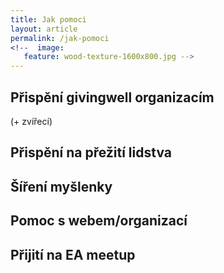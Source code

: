 ```yaml
---
title: Jak pomoci
layout: article
permalink: /jak-pomoci
<!--  image:
   feature: wood-texture-1600x800.jpg -->
---
```


## Přispění givingwell organizacím

(+ zvířecí)

## Přispění na přežití lidstva

## Šíření myšlenky

## Pomoc s webem/organizací

## Přijití na EA meetup



